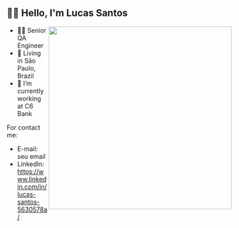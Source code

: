 ## 👋🏾 Hello, I'm Lucas Santos
<img align="right" height="410em" src="link da imagem aqui"/>

- 👨‍💻 Senior QA Engineer
- 📌 Living in São Paulo, Brazil
- 💼 I’m currently working at C6 Bank

For contact me:
- E-mail: seu email
- LinkedIn: https://www.linkedin.com/in/lucas-santos-5630578a/
